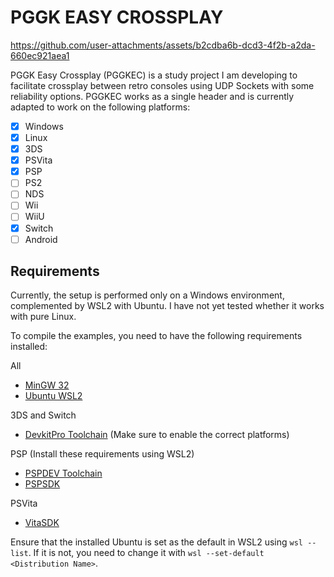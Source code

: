 # PGGK EASY CROSSPLAY



https://github.com/user-attachments/assets/b2cdba6b-dcd3-4f2b-a2da-660ec921aea1





PGGK Easy Crossplay (PGGKEC) is a study project I am developing to facilitate crossplay between retro consoles using UDP Sockets with some reliability options. PGGKEC works as a single header and is currently adapted to work on the following platforms:
- [x] Windows
- [x] Linux
- [x] 3DS
- [x] PSVita
- [x] PSP
- [ ] PS2
- [ ] NDS
- [ ] Wii
- [ ] WiiU
- [x] Switch
- [ ] Android

## Requirements
Currently, the setup is performed only on a Windows environment, complemented by WSL2 with Ubuntu.
I have not yet tested whether it works with pure Linux.

To compile the examples, you need to have the following requirements installed:

All
- [MinGW 32](https://sourceforge.net/projects/mingw/)
- [Ubuntu WSL2](https://documentation.ubuntu.com/wsl/en/latest/guides/install-ubuntu-wsl2/)

3DS and Switch
- [DevkitPro Toolchain](https://github.com/devkitPro/installer/releases) (Make sure to enable the correct platforms)

PSP (Install these requirements using WSL2)
- [PSPDEV Toolchain](https://github.com/pspdev/psptoolchain-allegrex)
- [PSPSDK](https://github.com/pspdev/pspsdk)

PSVita
- [VitaSDK](https://vitasdk.org/)


Ensure that the installed Ubuntu is set as the default in WSL2 using `wsl --list`. If it is not, you need to change it with `wsl --set-default <Distribution Name>`.

